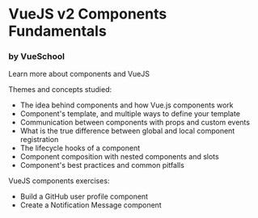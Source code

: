 # VueJS v2 Components Fundamentals
### **by VueSchool**

Learn more about components and VueJS

Themes and concepts studied:
- The idea behind components and how Vue.js components work
- Component's template, and multiple ways to define your template
- Communication between components with props and custom events
- What is the true difference between global and local component registration
- The lifecycle hooks of a component
- Component composition with nested components and slots
- Component's best practices and common pitfalls

VueJS components exercises:
- Build a GitHub user profile component
- Create a Notification Message component